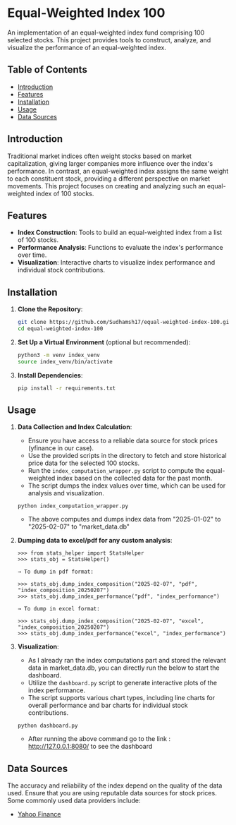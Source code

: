 # Equal-Weighted Index 100

An implementation of an equal-weighted index fund comprising 100 selected stocks. This project provides tools to construct, analyze, and visualize the performance of an equal-weighted index.

## Table of Contents

- [Introduction](#introduction)
- [Features](#features)
- [Installation](#installation)
- [Usage](#usage)
- [Data Sources](#data-sources)

## Introduction

Traditional market indices often weight stocks based on market capitalization, giving larger companies more influence over the index's performance. In contrast, an equal-weighted index assigns the same weight to each constituent stock, providing a different perspective on market movements. This project focuses on creating and analyzing such an equal-weighted index of 100 stocks.

## Features

- **Index Construction**: Tools to build an equal-weighted index from a list of 100 stocks.
- **Performance Analysis**: Functions to evaluate the index's performance over time.
- **Visualization**: Interactive charts to visualize index performance and individual stock contributions.

## Installation

1. **Clone the Repository**:
   ```bash
   git clone https://github.com/Sudhamsh17/equal-weighted-index-100.git
   cd equal-weighted-index-100
   ```

2. **Set Up a Virtual Environment** (optional but recommended):
   ```bash
   python3 -m venv index_venv
   source index_venv/bin/activate
   ```

3. **Install Dependencies**:
   ```bash
   pip install -r requirements.txt
   ```

## Usage

1. **Data Collection and Index Calculation**:
   - Ensure you have access to a reliable data source for stock prices (yfinance in our case).
   - Use the provided scripts in the directory to fetch and store historical price data for the selected 100 stocks.
   - Run the `index_computation_wrapper.py` script to compute the equal-weighted index based on the collected data for the past month.
   - The script dumps the index values over time, which can be used for analysis and visualization.
   ```
   python index_computation_wrapper.py
   ```
   - The above computes and dumps index data from "2025-01-02" to "2025-02-07" to "market_data.db"

2. **Dumping data to excel/pdf for any custom analysis**:
   ```
   >>> from stats_helper import StatsHelper
   >>> stats_obj = StatsHelper()

   → To dump in pdf format:

   >>> stats_obj.dump_index_composition("2025-02-07", "pdf", "index_composition_20250207")
   >>> stats_obj.dump_index_performance("pdf", "index_performance")

   → To dump in excel format:

   >>> stats_obj.dump_index_composition("2025-02-07", "excel", "index_composition_20250207")
   >>> stats_obj.dump_index_performance("excel", "index_performance")
   ```


3. **Visualization**:
   - As I already ran the index computations part and stored the relevant data in market_data.db, you can directly run the below to start the dashboard.
   - Utilize the `dashboard.py` script to generate interactive plots of the index performance.
   - The script supports various chart types, including line charts for overall performance and bar charts for individual stock contributions.
   ```
   python dashboard.py
   ```
   - After running the above command go to the link : http://127.0.0.1:8080/ to see the dashboard

## Data Sources

The accuracy and reliability of the index depend on the quality of the data used. Ensure that you are using reputable data sources for stock prices. Some commonly used data providers include:

- [Yahoo Finance](https://finance.yahoo.com/)


